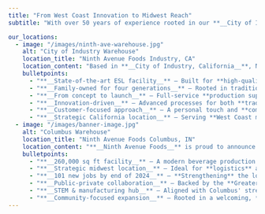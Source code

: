 ```yaml
---
title: "From West Coast Innovation to Midwest Reach"
subtitle: "With over 50 years of experience rooted in our **__City of Industry, California__** headquarters, Ninth Avenue Foods has built a reputation for **quality**, **innovation**, and **family-driven values**.\n\nNow, with the expansion to a **new state-of-the-art facility** in **__Columbus, Indiana__**, we’re proud to extend that same commitment to excellence to the **heart of the Midwest**. Together, both locations position us to better serve partners and customers across the country with __cutting-edge technology__, __efficient distribution__, and a __personal touch__ in everything we do."

our_locations:
  - image: "/images/ninth-ave-warehouse.jpg"
    alt: "City of Industry Warehouse"
    location_title: "Ninth Avenue Foods Industry, CA"
    location_content: "Based in **__City of Industry, California__**, Ninth Avenue Foods is a **fourth-generation**, **family-owned** company with over **50 years of experience** in the dairy industry. Known for our commitment to quality and personal service, we combine __cutting-edge technology__ with time-honored values to bring innovative beverage products from concept to shelf."
    bulletpoints:
      - "**__State-of-the-art ESL facility__** – Built for **high-quality** dairy and beverage manufacturing"
      - "**__Family-owned for four generations__** – Rooted in tradition, driven by **innovation**"
      - "**__From concept to launch__** – Full-service **production support** under one roof"
      - "**__Innovation-driven__** – Advanced processes for both **traditional** and **plant-based beverages**"
      - "**__Customer-focused approach__** – A personal touch and **commitment** to going the extra mile"
      - "**__Strategic California location__** – Serving **West Coast markets** with efficiency and scale"
  - image: "/images/banner-image.jpg"
    alt: "Columbus Warehouse"
    location_title: "Ninth Avenue Foods Columbus, IN"
    location_content: "**__Ninth Avenue Foods__** is proud to announce the opening of our **new Midwest headquarters** and production facility in **__Columbus, Indiana__**—our **first location outside of California**. Strategically chosen for its **skilled workforce**, **strong community values**, and **prime location** in the heart of the Midwest, Columbus will play a vital role in our continued growth and innovation in both __dairy__ and __plant-based__ beverage production."
    bulletpoints:
      - "**__260,000 sq ft facility__** – A modern beverage production plant for **dairy** and **plant-based** products"
      - "**__Strategic midwest location__** – Ideal for **logistics** and **regional** distribution"
      - "**__101 new jobs by end of 2024__** – **Strengthening** the local workforce and economy"
      - "**__Public-private collaboration__** – Backed by the **Greater Columbus EDC** and **local partners**"
      - "**__STEM & manufacturing hub__** – Aligned with Columbus' strength in **engineering** and **education**"
      - "**__Community-focused expansion__** – Rooted in a welcoming, **family-friendly** environment"
---
```

